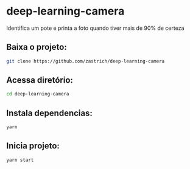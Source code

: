 # deep-learning-camera
Identifica um pote e printa a foto quando tiver mais de 90% de certeza

## Baixa o projeto:
```sh
git clone https://github.com/zastrich/deep-learning-camera
```

## Acessa diretório:
```sh
cd deep-learning-camera
```

## Instala dependencias:
```sh
yarn
```

## Inicia projeto:
```sh
yarn start
```